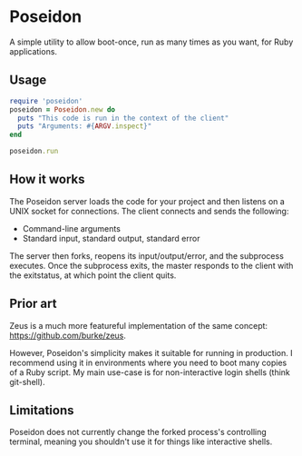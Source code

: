# Poseidon

A simple utility to allow boot-once, run as many times as you want,
for Ruby applications.

## Usage

```ruby
require 'poseidon'
poseidon = Poseidon.new do
  puts "This code is run in the context of the client"
  puts "Arguments: #{ARGV.inspect}"
end

poseidon.run
```

## How it works

The Poseidon server loads the code for your project and then listens
on a UNIX socket for connections. The client connects and sends the
following:

- Command-line arguments
- Standard input, standard output, standard error

The server then forks, reopens its input/output/error, and the
subprocess executes. Once the subprocess exits, the master responds to
the client with the exitstatus, at which point the client quits.

## Prior art

Zeus is a much more featureful implementation of the same concept:
https://github.com/burke/zeus.

However, Poseidon's simplicity makes it suitable for running in
production. I recommend using it in environments where you need to
boot many copies of a Ruby script. My main use-case is for
non-interactive login shells (think git-shell).

## Limitations

Poseidon does not currently change the forked process's controlling
terminal, meaning you shouldn't use it for things like interactive
shells.
